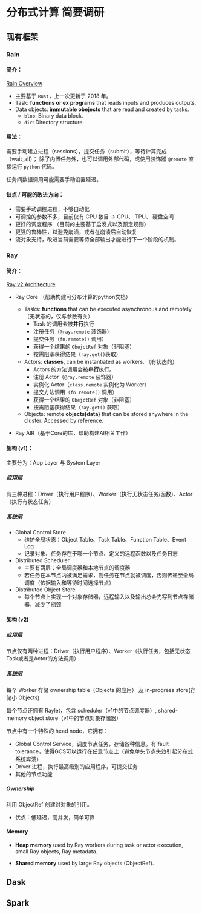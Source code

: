 # 分布式计算 简要调研
## 现有框架
### Rain
#### 简介：
[Rain Overview](https://substantic.github.io/rain/docs/overview.html)
* 主要基于 ```Rust```，上一次更新于 2018 年。
* Task: **functions or ex programs** that reads inputs and produces outputs.
* Data objects: **immutable obejects** that are read and created by tasks.
  * ```blob```: Binary data block.
  * ```dir```: Directory structure.

#### 用法：

需要手动建立进程（sessions），提交任务（submit），等待计算完成（wait_all）；
除了内置任务外，也可以调用外部代码，或使用装饰器 ```@remote``` 直接运行     ```python``` 代码。

任务间数据调用可能需要手动设置延迟。

#### 缺点 / 可能的改进方向：
* 需要手动调控进程，不够自动化
* 可调控的参数不多，目前仅有 CPU 数目 -> GPU、 TPU、 硬盘空间
* 更好的调度程序 （目前的主要基于启发式以及预定规则）
* 更强的鲁棒性，以避免崩溃，或者在崩溃后自动恢复
* 流对象支持，改进当前需要等待全部输出才能进行下一个阶段的机制。


### Ray
#### 简介：
[Ray v2 Architecture](https://docs.google.com/document/d/1tBw9A4j62ruI5omIJbMxly-la5w4q_TjyJgJL_jN2fI/preview)
* Ray Core （帮助构建可分布计算的python文档）
  * Tasks: **functions** that can be executed asynchronous and remotely. （无状态的，仅与参数有关）
    * Task 的调用会被**并行**执行
    * 注册任务（```@ray.remote``` 装饰器）
    * 提交任务（```fn.remote()``` 调用）
    * 获得一个结果的 ```ObejctRef``` 对象（非阻塞） 
    * 按需阻塞获得结果（```ray.get()```获取）
  * Actors: **classes**, can be instantiated as workers. （有状态的）
    * Actors 的方法调用会被**串行**执行。
    * 注册 Actor（```@ray.remote``` 装饰器）
    * 实例化 Actor（```class.remote``` 实例化为 Worker）
    * 提交方法调用（```fn.remote()``` 调用）
    * 获得一个结果的 ```ObejctRef``` 对象（非阻塞） 
    * 按需阻塞获得结果（```ray.get()``` 获取）
  * Objects: remote **objects(data)** that can be stored anywhere in the cluster. Accessed by reference.

* Ray AIR（基于Core的库，帮助构建AI相关工作）

#### 架构 (v1)：
主要分为：App Layer 与 System Layer
##### 应用层
有三种进程：Driver（执行用户程序）、Worker（执行无状态任务/函数）、Actor（执行有状态任务）
##### 系统层
* Global Control Store
  * 维护全局状态：Object Table、Task Table、Function Table、Event Log
  * 记录对象、任务存在于哪一个节点、定义的远程函数以及任务日志
* Distributed Scheduler
  * 主要有两层：全局调度器和本地节点的调度器
  * 若任务在本节点内被满足需求，则任务在节点就被调度，否则传递至全局调度（依据输入和等待时间选择节点）
* Distributed Object Store
  * 每个节点上实现一个对象存储器，远程输入以及输出总会先写到节点存储器，减少了瓶颈

#### 架构 (v2)
##### 应用层
节点仅有两种进程：Driver（执行用户程序）、Worker（执行任务，包括无状态Task或者是Actor的方法调用）

##### 系统层
每个 Worker 存储 ownership table（Objects 的应用） 及 in-progress store(存储小 Objects)

每个节点还拥有 Raylet，包含 scheduler（v1中的节点调度器）, shared-memory object store（v1中的节点对象存储器）

节点中有一个特殊的 head node，它拥有：
* Global Control Service，调度节点任务，存储各种信息。有 fault tolerance，使得GCS可以运行在任意节点上（避免单头节点失效引起分布式系统奔溃）
* Driver 进程，执行最高级别的应用程序，可提交任务
* 其他的节点功能

##### Ownership
利用 ObjectRef 创建对对象的引用。
* 优点：低延迟，高并发，简单可靠

#### Memory
* **Heap memory** used by Ray workers during task or actor execution, small Ray objects, Ray metadata.

* **Shared memory** used by large Ray objects (ObjectRef).
## Dask
## Spark
